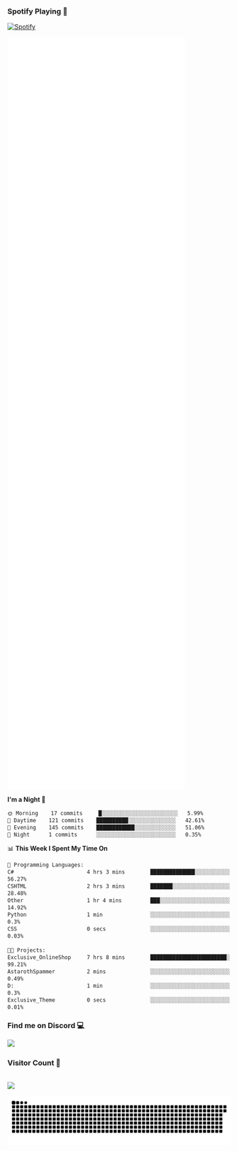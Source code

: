 ### Spotify Playing 🎵
[![Spotify](https://spotify-livestats-callme-milad.vercel.app/api/spotify)](https://open.spotify.com/user/314mrt6dxn5cqoxklh3thbwlr6by)

<img align="center" src="/github-metrics.svg" alt="Metrics" width="400">

<!--START_SECTION:waka-->
**I'm a Night 🦉** 

```text
🌞 Morning    17 commits     █░░░░░░░░░░░░░░░░░░░░░░░░   5.99% 
🌆 Daytime    121 commits    ██████████░░░░░░░░░░░░░░░   42.61% 
🌃 Evening    145 commits    ████████████░░░░░░░░░░░░░   51.06% 
🌙 Night      1 commits      ░░░░░░░░░░░░░░░░░░░░░░░░░   0.35%

```


📊 **This Week I Spent My Time On** 

```text
💬 Programming Languages: 
C#                       4 hrs 3 mins        ██████████████░░░░░░░░░░░   56.27% 
CSHTML                   2 hrs 3 mins        ███████░░░░░░░░░░░░░░░░░░   28.48% 
Other                    1 hr 4 mins         ███░░░░░░░░░░░░░░░░░░░░░░   14.92% 
Python                   1 min               ░░░░░░░░░░░░░░░░░░░░░░░░░   0.3% 
CSS                      0 secs              ░░░░░░░░░░░░░░░░░░░░░░░░░   0.03%

🐱‍💻 Projects: 
Exclusive_OnlineShop     7 hrs 8 mins        ████████████████████████░   99.21% 
AstarothSpammer          2 mins              ░░░░░░░░░░░░░░░░░░░░░░░░░   0.49% 
D:                       1 min               ░░░░░░░░░░░░░░░░░░░░░░░░░   0.3% 
Exclusive_Theme          0 secs              ░░░░░░░░░░░░░░░░░░░░░░░░░   0.01%

```


<!--END_SECTION:waka-->

### Find me on Discord 💻
<a href="https://discord.gg/pQVcABAxAy" rel="nofollow"> 
  <img src="https://discord.c99.nl/widget/theme-3/977957889358573609.png" data-canonical-src="https://discord.c99.nl/widget/theme-3/977957889358573609.png" style="max-width: 100%;"></a>

### Visitor Count 🔢
<p align="left"> 
  <br>
  <img src="https://profile-counter.glitch.me/callme-devil/count.svg" />
</p>

<img src="https://github.com/callme-devil/callme-devil/blob/output/github-contribution-grid-snake.svg" alt="snake" style="max-width: 100%;">
